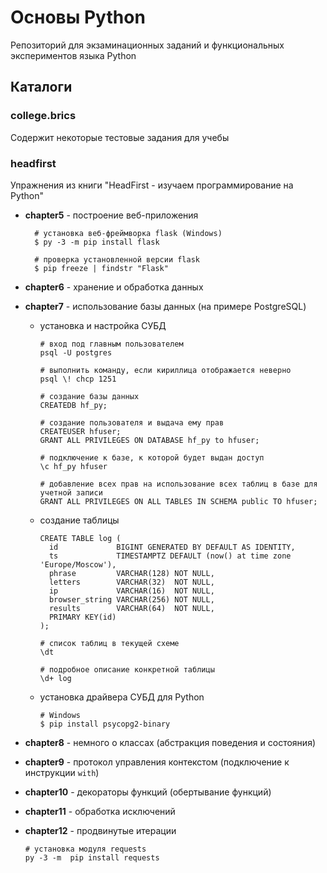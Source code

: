 # Основы Python

Репозиторий для экзаминационных заданий и функциональных экспериментов языка Python

## Каталоги

### college.brics

Содержит некоторые тестовые задания для учебы

### headfirst

Упражнения из книги "HeadFirst - изучаем программирование на Python"

- **chapter5** - построение веб-приложения

  ```shell
    # установка веб-фреймворка flask (Windows)
    $ py -3 -m pip install flask
    
    # проверка установленной версии flask
    $ pip freeze | findstr "Flask"
  ```
  

- **chapter6** - хранение и обработка данных


- **chapter7** - использование базы данных (на примере PostgreSQL)
  - установка и настройка СУБД
    ```shell
    # вход под главным пользователем
    psql -U postgres
    
    # выполнить команду, если кириллица отображается неверно
    psql \! chcp 1251
    
    # создание базы данных
    CREATEDB hf_py;
    
    # создание пользователя и выдача ему прав
    CREATEUSER hfuser;
    GRANT ALL PRIVILEGES ON DATABASE hf_py to hfuser;
    
    # подключение к базе, к которой будет выдан доступ
    \c hf_py hfuser
    
    # добавление всех прав на использование всех таблиц в базе для учетной записи
    GRANT ALL PRIVILEGES ON ALL TABLES IN SCHEMA public TO hfuser;
    ```
  - создание таблицы
    ```shell
    CREATE TABLE log (
      id             BIGINT GENERATED BY DEFAULT AS IDENTITY,
      ts             TIMESTAMPTZ DEFAULT (now() at time zone 'Europe/Moscow'),
      phrase         VARCHAR(128) NOT NULL,
      letters        VARCHAR(32)  NOT NULL,
      ip             VARCHAR(16)  NOT NULL,
      browser_string VARCHAR(256) NOT NULL,
      results        VARCHAR(64)  NOT NULL,
      PRIMARY KEY(id)
    );
    
    # список таблиц в текущей схеме
    \dt
    
    # подробное описание конкретной таблицы
    \d+ log
    ```
  - установка драйвера СУБД для Python
    ```shell
    # Windows
    $ pip install psycopg2-binary
    ```

- **chapter8** - немного о классах (абстракция поведения и состояния)


- **chapter9** - протокол управления контекстом (подключение к инструкции `with`)


- **chapter10** - декораторы функций (обертывание функций)


- **chapter11** - обработка исключений


- **chapter12** - продвинутые итерации
  ```shell
  # установка модуля requests
  py -3 -m  pip install requests

  ```
